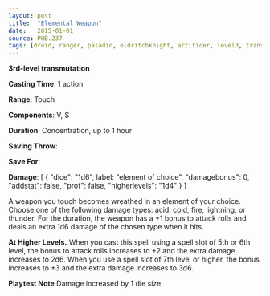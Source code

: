 ```yaml
---
layout: post
title:  "Elemental Weapon"
date:   2015-01-01
source: PHB.237
tags: [druid, ranger, paladin, eldritchknight, artificer, level3, transmutation]
---
```


**3rd-level transmutation**

**Casting Time**: 1 action

**Range**: Touch

**Components**: V, S

**Duration**: Concentration, up to 1 hour

**Saving Throw**:

**Save For**:

**Damage**: [ { "dice": "1d6", label: "element of choice", "damagebonus": 0, "addstat": false, "prof": false, "higherlevels": "1d4" } ]

A weapon you touch becomes wreathed in an element of your choice. Choose one of the following damage types: acid, cold, fire, lightning, or thunder. For the duration, the weapon has a +1 bonus to attack rolls and deals an extra 1d6 damage of the chosen type when it hits.

**At Higher Levels.** When you cast this spell using a spell slot of 5th or 6th level, the bonus to attack rolls increases to +2 and the extra damage increases to 2d6. When you use a spell slot of 7th level or higher, the bonus increases to +3 and the extra damage increases to 3d6.

**Playtest Note** Damage increased by 1 die size
